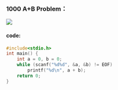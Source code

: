 ### 1000 A+B Problem：

![](https://raw.githubusercontent.com/wcowboy/Photos/master/ACM/1000%20A%20%2B%20B%20Problem.png?token=Ae6XbwJli_bYq1D6GsE4hkDuhA37dVx4ks5cTcOcwA%3D%3D)

#### code:

```c
#include<stdio.h>
int main() {
	int a = 0, b = 0;
	while (scanf("%d%d", &a, &b) != EOF) 
		printf("%d\n", a + b);
	return 0;
}
```

